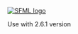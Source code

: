 [![SFML logo](https://www.sfml-dev.org/images/logo.png)](https://www.sfml-dev.org)


Use with 2.6.1 version
